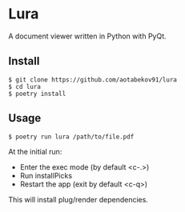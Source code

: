 # Lura 

A document viewer written in Python with PyQt.

## Install

```console
$ git clone https://github.com/aotabekov91/lura
$ cd lura
$ poetry install
```

## Usage

```console
$ poetry run lura /path/to/file.pdf
```

At the initial run: 

* Enter the exec mode (by default \<c-.\>)
* Run installPicks 
* Restart the app (exit by default \<c-q\>)

This will install plug/render dependencies.
